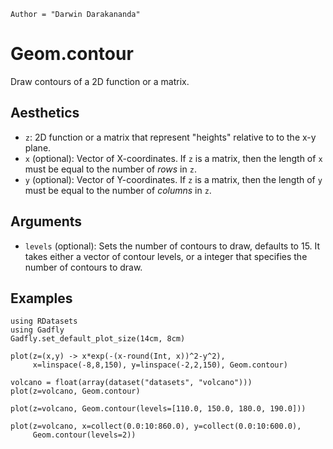 ```@meta
Author = "Darwin Darakananda"
```

# Geom.contour

Draw contours of a 2D function or a matrix.

## Aesthetics

  * `z`: 2D function or a matrix that represent "heights" relative to
    to the x-y plane.
  * `x` (optional): Vector of X-coordinates.  If `z` is a matrix, then
    the length of `x` must be equal to the number of *rows* in `z`.
  * `y` (optional): Vector of Y-coordinates.  If `z` is a matrix, then
    the length of `y` must be equal to the number of *columns* in `z`.

## Arguments
  * `levels` (optional): Sets the number of contours to draw, defaults
    to 15.  It takes either a vector of contour levels, or a integer
    that specifies the number of contours to draw.

## Examples

```@setup 1
using RDatasets
using Gadfly
Gadfly.set_default_plot_size(14cm, 8cm)
```

```@example 1
plot(z=(x,y) -> x*exp(-(x-round(Int, x))^2-y^2),
     x=linspace(-8,8,150), y=linspace(-2,2,150), Geom.contour)
```

```@example 1
volcano = float(array(dataset("datasets", "volcano")))
plot(z=volcano, Geom.contour)
```

```@example 1
plot(z=volcano, Geom.contour(levels=[110.0, 150.0, 180.0, 190.0]))
```

```@example 1
plot(z=volcano, x=collect(0.0:10:860.0), y=collect(0.0:10:600.0),
     Geom.contour(levels=2))
```
